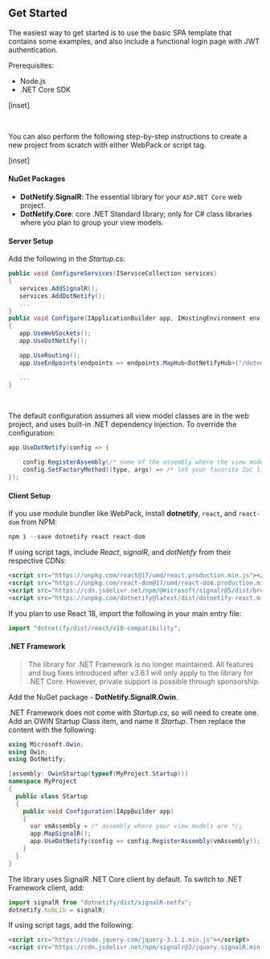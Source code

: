 ## Get Started

The easiest way to get started is to use the basic SPA template that contains some examples, and also include a functional login page with JWT authentication.

Prerequisites:

- Node.js
- .NET Core SDK

[inset]

<br/>

You can also perform the following step-by-step instructions to create a new project from scratch with either WebPack or script tag.

[inset]

#### NuGet Packages

- **DotNetify.SignalR**: The essential library for your `ASP.NET Core` web project.
- **DotNetify.Core**: core .NET Standard library; only for C# class libraries where you plan to group your view models.

#### Server Setup

Add the following in the _Startup.cs_:

```csharp
public void ConfigureServices(IServiceCollection services)
{
   services.AddSignalR();
   services.AddDotNetify();
   ...
}
public void Configure(IApplicationBuilder app, IHostingEnvironment env, ILoggerFactory loggerFactory)
{
   app.UseWebSockets();
   app.UseDotNetify();

   app.UseRouting();
   app.UseEndpoints(endpoints => endpoints.MapHub<DotNetifyHub>("/dotnetify"));

   ...
}
```

<br/>

The default configuration assumes all view model classes are in the web project, and uses built-in .NET dependency injection. To override the configuration:

```csharp
app.UseDotNetify(config => {

    config.RegisterAssembly(/* name of the assembly where the view model classes are located */);
    config.SetFactoryMethod((type, args) => /* let your favorite IoC library creates the view model instance */);
});
```

#### Client Setup

If you use module bundler like WebPack, install **dotnetify**, `react`, and `react-dom` from NPM:

```jsx
npm i --save dotnetify react react-dom
```

If using script tags, include _React_, _signalR_, and _dotNetify_ from their respective CDNs:

```html
<script src="https://unpkg.com/react@17/umd/react.production.min.js"></script>
<script src="https://unpkg.com/react-dom@17/umd/react-dom.production.min.js"></script>
<script src="https://cdn.jsdelivr.net/npm/@microsoft/signalr@5/dist/browser/signalr.min.js"></script>
<script src="https://unpkg.com/dotnetify@latest/dist/dotnetify-react.min.js"></script>
```

If you plan to use React 18, import the following in your main entry file:

```jsx
import "dotnetify/dist/react/v18-compatibility";
```

#### .NET Framework

> The library for .NET Framework is no longer maintained. All features and bug fixes introduced after v3.6.1 will only apply to the library for .NET Core. However, private support is possible through sponsorship.

Add the NuGet package - **DotNetify.SignalR.Owin**.

.NET Framework does not come with _Startup.cs_, so will need to create one. Add an OWIN Startup Class item, and name it _Startup_. Then replace the content with the following:

```csharp
using Microsoft.Owin;
using Owin;
using DotNetify;

[assembly: OwinStartup(typeof(MyProject.Startup))]
namespace MyProject
{
  public class Startup
  {
    public void Configuration(IAppBuilder app)
    {
      var vmAssembly = /* assembly where your view models are */;
      app.MapSignalR();
      app.UseDotNetify(config => config.RegisterAssembly(vmAssembly));
    }
  }
}
```

The library uses SignalR .NET Core client by default. To switch to .NET Framework client, add:

```jsx
import signalR from "dotnetify/dist/signalR-netfx";
dotnetify.hubLib = signalR;
```

If using script tags, add the following:

```html
<script src="https://code.jquery.com/jquery-3.1.1.min.js"></script>
<script src="https://cdn.jsdelivr.net/npm/signalr@2/jquery.signalR.min.js"></script>
```
